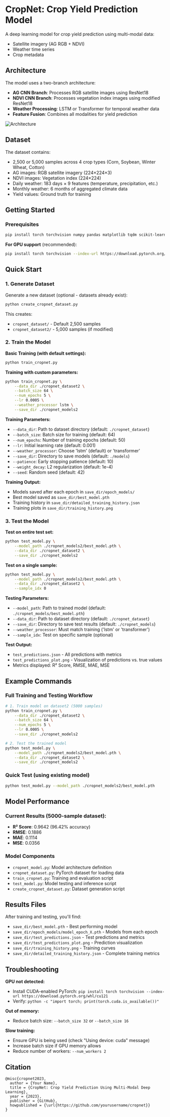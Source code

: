 # CropNet: Crop Yield Prediction Model

A deep learning model for crop yield prediction using multi-modal data:
- Satellite imagery (AG RGB + NDVI)
- Weather time series
- Crop metadata

## Architecture

The model uses a two-branch architecture:
- **AG CNN Branch**: Processes RGB satellite images using ResNet18
- **NDVI CNN Branch**: Processes vegetation index images using modified ResNet18
- **Weather Processing**: LSTM or Transformer for temporal weather data
- **Feature Fusion**: Combines all modalities for yield prediction

![Architecture](architecture_diagram.png)

## Dataset

The dataset contains:
- 2,500 or 5,000 samples across 4 crop types (Corn, Soybean, Winter Wheat, Cotton)
- AG images: RGB satellite imagery (224×224×3)
- NDVI images: Vegetation index (224×224)
- Daily weather: 183 days × 9 features (temperature, precipitation, etc.)
- Monthly weather: 6 months of aggregated climate data
- Yield values: Ground truth for training

## Getting Started

### Prerequisites

```bash
pip install torch torchvision numpy pandas matplotlib tqdm scikit-learn
```

**For GPU support** (recommended):
```bash
pip install torch torchvision --index-url https://download.pytorch.org/whl/cu121
```

## Quick Start

### 1. Generate Dataset

Generate a new dataset (optional - datasets already exist):
```bash
python create_cropnet_dataset.py
```

This creates:
- `cropnet_dataset/` - Default 2,500 samples
- `cropnet_dataset2/` - 5,000 samples (if modified)

### 2. Train the Model

**Basic Training (with default settings):**
```bash
python train_cropnet.py
```

**Training with custom parameters:**
```bash
python train_cropnet.py \
    --data_dir ./cropnet_dataset2 \
    --batch_size 64 \
    --num_epochs 5 \
    --lr 0.0005 \
    --weather_processor lstm \
    --save_dir ./cropnet_models2
```

**Training Parameters:**
- `--data_dir`: Path to dataset directory (default: `./cropnet_dataset`)
- `--batch_size`: Batch size for training (default: 64)
- `--num_epochs`: Number of training epochs (default: 50)
- `--lr`: Initial learning rate (default: 0.001)
- `--weather_processor`: Choose 'lstm' (default) or 'transformer'
- `--save_dir`: Directory to save models (default: `./models`)
- `--patience`: Early stopping patience (default: 10)
- `--weight_decay`: L2 regularization (default: 1e-4)
- `--seed`: Random seed (default: 42)

**Training Output:**
- Models saved after each epoch in `save_dir/epoch_models/`
- Best model saved as `save_dir/best_model.pth`
- Training history in `save_dir/detailed_training_history.json`
- Training plots in `save_dir/training_history.png`

### 3. Test the Model

**Test on entire test set:**
```bash
python test_model.py \
    --model_path ./cropnet_models2/best_model.pth \
    --data_dir ./cropnet_dataset2 \
    --save_dir ./cropnet_models2
```

**Test on a single sample:**
```bash
python test_model.py \
    --model_path ./cropnet_models2/best_model.pth \
    --data_dir ./cropnet_dataset2 \
    --sample_idx 0
```

**Testing Parameters:**
- `--model_path`: Path to trained model (default: `./cropnet_models/best_model.pth`)
- `--data_dir`: Path to dataset directory (default: `./cropnet_dataset`)
- `--save_dir`: Directory to save test results (default: `./cropnet_models`)
- `--weather_processor`: Must match training ('lstm' or 'transformer')
- `--sample_idx`: Test on specific sample (optional)

**Test Output:**
- `test_predictions.json` - All predictions with metrics
- `test_predictions_plot.png` - Visualization of predictions vs. true values
- Metrics displayed: R² Score, RMSE, MAE, MSE

## Example Commands

### Full Training and Testing Workflow

```bash
# 1. Train model on dataset2 (5000 samples)
python train_cropnet.py \
    --data_dir ./cropnet_dataset2 \
    --batch_size 64 \
    --num_epochs 5 \
    --lr 0.0005 \
    --save_dir ./cropnet_models2

# 2. Test the trained model
python test_model.py \
    --model_path ./cropnet_models2/best_model.pth \
    --data_dir ./cropnet_dataset2 \
    --save_dir ./cropnet_models2
```

### Quick Test (using existing model)

```bash
python test_model.py --model_path ./cropnet_models2/best_model.pth
```

## Model Performance

### Current Results (5000-sample dataset):
- **R² Score**: 0.9642 (96.42% accuracy)
- **RMSE**: 0.1886
- **MAE**: 0.1114
- **MSE**: 0.0356

### Model Components

- `cropnet_model.py`: Model architecture definition
- `cropnet_dataset.py`: PyTorch dataset for loading data
- `train_cropnet.py`: Training and evaluation script
- `test_model.py`: Model testing and inference script
- `create_cropnet_dataset.py`: Dataset generation script

## Results Files

After training and testing, you'll find:
- `save_dir/best_model.pth` - Best performing model
- `save_dir/epoch_models/model_epoch_X.pth` - Models from each epoch
- `save_dir/test_predictions.json` - Test predictions and metrics
- `save_dir/test_predictions_plot.png` - Prediction visualization
- `save_dir/training_history.png` - Training curves
- `save_dir/detailed_training_history.json` - Complete training metrics

## Troubleshooting

**GPU not detected:**
- Install CUDA-enabled PyTorch: `pip install torch torchvision --index-url https://download.pytorch.org/whl/cu121`
- Verify: `python -c "import torch; print(torch.cuda.is_available())"`

**Out of memory:**
- Reduce batch size: `--batch_size 32` or `--batch_size 16`

**Slow training:**
- Ensure GPU is being used (check "Using device: cuda" message)
- Increase batch size if GPU memory allows
- Reduce number of workers: `--num_workers 2`

## Citation

```
@misc{cropnet2023,
  author = {Your Name},
  title = {CropNet: Crop Yield Prediction Using Multi-Modal Deep Learning},
  year = {2023},
  publisher = {GitHub},
  howpublished = {\url{https://github.com/yourusername/cropnet}}
}
```

